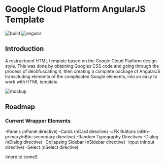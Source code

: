 # Google Cloud Platform AngularJS Template

![build](https://img.shields.io/badge/build-in%20progress-yellow.svg) ![angular](https://img.shields.io/badge/AngularJS-v1.5.5-green.svg)

## Introduction
A restructured HTML template based on the Google Cloud Platform design style. This was done by obtaining Googles CSS code and going through the process of deobfuscating it, then creating a complete package of AngularJS transcluding elements of the complicated Google elements, into an easy to work with HTML template.  

![mockup](http://i.imgur.com/gODnqFV.png)

## Roadmap

### Current Wrapper Elements
-Panels (nPanel directive)
-Cards (nCard directive)
-JFK Buttons (nBtn-primary/nBtn-secondary directive)
-Random Typography Directives
-Dialog (nDialog directive)
-Collapsing Sidebar (nSidebar directive)
-Input (nInput directive)
-Select (nSelect directive)

(more to come!)

